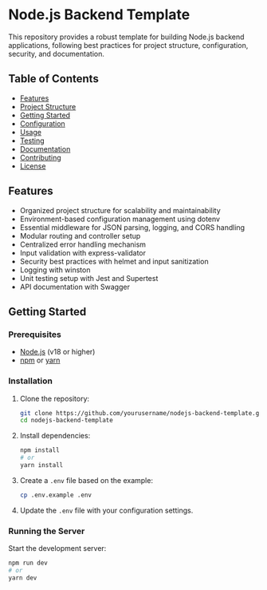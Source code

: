 # Node.js Backend Template

This repository provides a robust template for building Node.js backend applications, following best practices for project structure, configuration, security, and documentation.

## Table of Contents

- [Features](#features)
- [Project Structure](#project-structure)
- [Getting Started](#getting-started)
- [Configuration](#configuration)
- [Usage](#usage)
- [Testing](#testing)
- [Documentation](#documentation)
- [Contributing](#contributing)
- [License](#license)

## Features

- Organized project structure for scalability and maintainability
- Environment-based configuration management using dotenv
- Essential middleware for JSON parsing, logging, and CORS handling
- Modular routing and controller setup
- Centralized error handling mechanism
- Input validation with express-validator
- Security best practices with helmet and input sanitization
- Logging with winston
- Unit testing setup with Jest and Supertest
- API documentation with Swagger


## Getting Started

### Prerequisites

- [Node.js](https://nodejs.org/) (v18 or higher)
- [npm](https://www.npmjs.com/) or [yarn](https://yarnpkg.com/)

### Installation

1. Clone the repository:

    ```bash
    git clone https://github.com/yourusername/nodejs-backend-template.git
    cd nodejs-backend-template
    ```

2. Install dependencies:

    ```bash
    npm install
    # or
    yarn install
    ```

3. Create a `.env` file based on the example:

    ```bash
    cp .env.example .env
    ```

4. Update the `.env` file with your configuration settings.

### Running the Server

Start the development server:

```bash
npm run dev
# or
yarn dev
